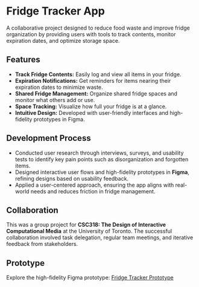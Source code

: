 # Fridge Tracker App

A collaborative project designed to reduce food waste and improve fridge organization by providing users with tools to track contents, monitor expiration dates, and optimize storage space.

## Features
- **Track Fridge Contents:** Easily log and view all items in your fridge.
- **Expiration Notifications:** Get reminders for items nearing their expiration dates to minimize waste.
- **Shared Fridge Management:** Organize shared fridge spaces and monitor what others add or use.
- **Space Tracking:** Visualize how full your fridge is at a glance.
- **Intuitive Design:** Developed with user-friendly interfaces and high-fidelity prototypes in Figma.

## Development Process
- Conducted user research through interviews, surveys, and usability tests to identify key pain points such as disorganization and forgotten items.
- Designed interactive user flows and high-fidelity prototypes in **Figma**, refining designs based on usability feedback.
- Applied a user-centered approach, ensuring the app aligns with real-world needs and reduces friction in fridge management.

## Collaboration
This was a group project for **CSC318: The Design of Interactive Computational Media** at the University of Toronto. The successful collaboration involved task delegation, regular team meetings, and iterative feedback from stakeholders.

## Prototype
Explore the high-fidelity Figma prototype: [Fridge Tracker Prototype](https://www.figma.com/proto/xyfxT4xs6ZisZkigEYHtuc/Fridgid?t=5HfLeDG6UQJEqsmi-0&scaling=scale-down&content-scaling=fixed&page-id=0%3A1&node-id=84-1557&starting-point-node-id=84%3A1557&show-proto-sidebar=1)
